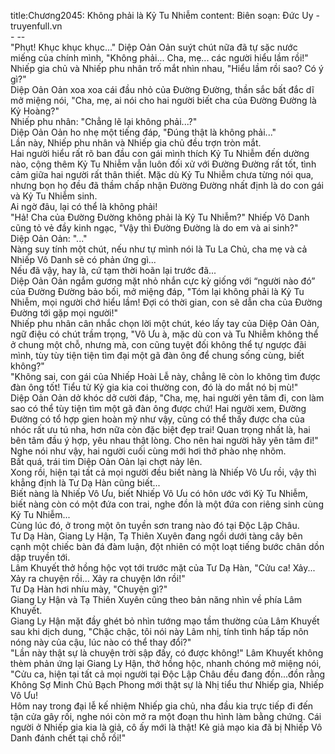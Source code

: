 title:Chương2045: Không phải là Kỷ Tu Nhiễm
content:
Biên soạn: Đức Uy - truyenfull.vn<br>- --<br>"Phụt! Khục khục khục..." Diệp Oản Oản suýt chút nữa đã tự sặc nước miếng của chính mình, "Không phải... Cha, mẹ... các người hiểu lầm rồi!"<br>Nhiếp gia chủ và Nhiếp phu nhân trố mắt nhìn nhau, "Hiểu lầm rồi sao? Có ý gì?"<br>Diệp Oản Oản xoa xoa cái đầu nhỏ của Đường Đường, thần sắc bất đắc dĩ mở miệng nói, "Cha, mẹ, ai nói cho hai người biết cha của Đường Đường là Kỷ Hoàng?"<br>Nhiếp phu nhân: "Chẳng lẽ lại không phải...?"<br>Diệp Oản Oản ho nhẹ một tiếng đáp, "Đúng thật là không phải..."<br>Lần này, Nhiếp phu nhân và Nhiếp gia chủ đều trợn tròn mắt.<br>Hai người hiểu rất rõ ban đầu con gái mình thích Kỷ Tu Nhiễm đến dường nào, cộng thêm Kỷ Tu Nhiễm vẫn luôn đối xử với Đường Đường rất tốt, tình cảm giữa hai người rất thân thiết. Mặc dù Kỷ Tu Nhiễm chưa từng nói qua, nhưng bọn họ đều đã thầm chấp nhận Đường Đường nhất định là do con gái và Kỷ Tu Nhiễm sinh.<br>Ai ngờ đâu, lại có thể là không phải!<br>"Hả! Cha của Đường Đường không phải là Kỷ Tu Nhiễm?" Nhiếp Vô Danh cũng tỏ vẻ đầy kinh ngạc, "Vậy thì Đường Đường là do em và ai sinh?"<br>Diệp Oản Oản: "..."<br>Nàng suy tính một chút, nếu như tự mình nói là Tu La Chủ, cha mẹ và cả Nhiếp Vô Danh sẽ có phản ứng gì...<br>Nếu đã vậy, hay là, cứ tạm thời hoãn lại trước đã...<br>Diệp Oản Oản ngắm gương mặt nhỏ nhắn cực kỳ giống với “người nào đó” của Đường Đường bảo bối, mở miệng đáp, "Tóm lại không phải là Kỷ Tu Nhiễm, mọi người chớ hiểu lầm! Đợi có thời gian, con sẽ dẫn cha của Đường Đường tới gặp mọi người!"<br>Nhiếp phu nhân cân nhắc chọn lời một chút, kéo lấy tay của Diệp Oản Oản, ngữ điệu có chút trầm trọng, "Vô Ưu à, mặc dù con và Tu Nhiễm không thể ở chung một chỗ, nhưng mà, con cũng tuyệt đối không thể tự ngược đãi mình, tùy tùy tiện tiện tìm đại một gã đàn ông để chung sống cùng, biết không?"<br>"Không sai, con gái của Nhiếp Hoài Lễ này, chẳng lẽ còn lo không tìm được đàn ông tốt! Tiểu tử Kỷ gia kia coi thường con, đó là do mắt nó bị mù!"<br>Diệp Oản Oản dở khóc dở cười đáp, "Cha, mẹ, hai người yên tâm đi, con làm sao có thể tùy tiện tìm một gã đàn ông được chứ! Hai người xem, Đường Đường có tổ hợp gien hoàn mỹ như vậy, cũng có thể thấy được cha của nhóc rất ưu tú nha, hơn nữa còn đặc biệt đẹp trai! Quan trọng nhất là, hai bên tâm đầu ý hợp, yêu nhau thật lòng. Cho nên hai người hãy yên tâm đi!"<br>Nghe nói như vậy, hai người cuối cùng mới hơi thở phào nhẹ nhõm.<br>Bất quá, trái tim Diệp Oản Oản lại chợt nảy lên.<br>Xong rồi, hiện tại tất cả mọi người đều biết nàng là Nhiếp Vô Ưu rồi, vậy thì khẳng định là Tư Dạ Hàn cũng biết...<br>Biết nàng là Nhiếp Vô Ưu, biết Nhiếp Vô Ưu có hôn ước với Kỷ Tu Nhiễm, biết nàng còn có một đứa con trai, nghe đồn là một đứa con riêng sinh cùng Kỷ Tu Nhiễm...<br>Cùng lúc đó, ở trong một ôn tuyền sơn trang nào đó tại Độc Lập Châu.<br>Tư Dạ Hàn, Giang Ly Hận, Tạ Thiên Xuyên đang ngồi dưới tàng cây bên cạnh một chiếc bàn đá đàm luận, đột nhiên có một loạt tiếng bước chân dồn dập truyền tới.<br>Lâm Khuyết thở hồng hộc vọt tới trước mặt của Tư Dạ Hàn, "Cửu ca! Xảy... Xảy ra chuyện rồi... Xảy ra chuyện lớn rồi!"<br>Tư Dạ Hàn hơi nhíu mày, "Chuyện gì?"<br>Giang Ly Hận và Tạ Thiên Xuyên cũng theo bản năng nhìn về phía Lâm Khuyết.<br>Giang Ly Hận mặt đầy ghét bỏ nhìn tướng mạo tầm thường của Lâm Khuyết sau khi dịch dung, "Chậc chậc, tôi nói này Lâm nhị, tính tình hấp tấp nôn nóng này của cậu, lúc nào có thể thay đổi?"<br>"Lần này thật sự là chuyện trời sập đấy, có được không!" Lâm Khuyết không thèm phản ứng lại Giang Ly Hận, thở hồng hộc, nhanh chóng mở miệng nói, "Cửu ca, hiện tại tất cả mọi người tại Độc Lập Châu đều đang đồn...đồn rằng Không Sợ Minh Chủ Bạch Phong mới thật sự là Nhị tiểu thư Nhiếp gia, Nhiếp Vô Ưu!<br>Hôm nay trong đại lễ kế nhiệm Nhiếp gia chủ, nha đầu kia trực tiếp đi đến tận cửa gây rối, nghe nói còn mở ra một đoạn thu hình làm bằng chứng. Cái người ở Nhiếp gia kia là giả, cô ấy mới là thật! Kẻ giả mạo kia đã bị Nhiếp Vô Danh đánh chết tại chỗ rồi!"